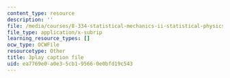 ```yaml
---
content_type: resource
description: ''
file: /media/courses/8-334-statistical-mechanics-ii-statistical-physics-of-fields-spring-2014/ea7769e0a0e35cb195660e0bfd19c543_XDpCdELStJs.vtt
file_type: application/x-subrip
learning_resource_types: []
ocw_type: OCWFile
resourcetype: Other
title: 3play caption file
uid: ea7769e0-a0e3-5cb1-9566-0e0bfd19c543
---
```

